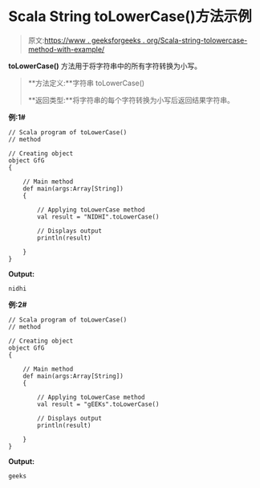 # Scala String toLowerCase()方法示例

> 原文:[https://www . geeksforgeeks . org/Scala-string-tolowercase-method-with-example/](https://www.geeksforgeeks.org/scala-string-tolowercase-method-with-example/)

**toLowerCase()** 方法用于将字符串中的所有字符转换为小写。

> **方法定义:**字符串 toLowerCase()
> 
> **返回类型:**将字符串的每个字符转换为小写后返回结果字符串。

**例:1#**

```
// Scala program of toLowerCase()
// method

// Creating object
object GfG
{ 

    // Main method
    def main(args:Array[String])
    {

        // Applying toLowerCase method
        val result = "NIDHI".toLowerCase()

        // Displays output
        println(result)

    }
} 
```

**Output:**

```
nidhi

```

**例:2#**

```
// Scala program of toLowerCase()
// method

// Creating object
object GfG
{ 

    // Main method
    def main(args:Array[String])
    {

        // Applying toLowerCase method
        val result = "gEEKs".toLowerCase()

        // Displays output
        println(result)

    }
} 
```

**Output:**

```
geeks

```